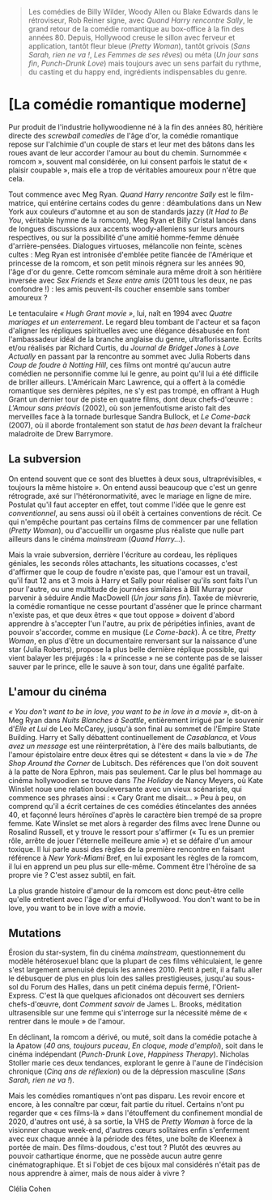 > Les comédies de Billy Wilder, Woody Allen ou Blake Edwards dans le rétroviseur, Rob Reiner signe, avec _Quand Harry rencontre Sally_, le grand retour de la comédie romantique au box-office à la fin des années 80. Depuis, Hollywood creuse le sillon avec ferveur et application, tantôt fleur bleue (_Pretty Woman_), tantôt grivois (_Sans Sarah, rien ne va !_, _Les Femmes de ses rêves_) ou méta (_Un jour sans fin_, _Punch-Drunk Love_) mais toujours avec un sens parfait du rythme, du casting et du happy end, ingrédients indispensables du genre.

# [La comédie romantique moderne]

Pur produit de l'industrie hollywoodienne né à la fin des années 80, héritière directe des _screwball comedies_ de l'âge d'or, la comédie romantique repose sur l'alchimie d'un couple de stars et leur met des bâtons dans les roues avant de leur accorder l'amour au bout du chemin. Surnommée « romcom », souvent mal considérée, on lui consent parfois le statut de « plaisir coupable », mais elle a trop de véritables amoureux pour n'être que cela.

Tout commence avec Meg Ryan. _Quand Harry rencontre Sally_ est le film-matrice, qui entérine certains codes du genre : déambulations dans un New York aux couleurs d'automne et au son de standards jazzy (_It Had to Be You_, véritable hymne de la romcom), Meg Ryan et Billy Cristal lancés dans de longues discussions aux accents woody-alleniens sur leurs amours respectives, ou sur la possibilité d'une amitié homme-femme dénuée d'arrière-pensées. Dialogues virtuoses, mélancolie non feinte, scènes cultes : Meg Ryan est intronisée d'emblée petite fiancée de l'Amérique et princesse de la romcom, et son petit minois régnera sur les années 90, l'âge d'or du genre. Cette romcom séminale aura même droit à son héritière inversée avec _Sex Friends_ et _Sexe entre amis_ (2011 tous les deux, ne pas confondre !) : les amis peuvent-ils coucher ensemble sans tomber amoureux ?

Le tentaculaire _« Hugh Grant movie »_, lui, naît en 1994 avec _Quatre mariages et un enterrement_. Le regard bleu tombant de l'acteur et sa façon d'aligner les répliques spirituelles avec une élégance désabusée en font l'ambassadeur idéal de la branche anglaise du genre, ultraflorissante. Écrits et/ou réalisés par Richard Curtis, du _Journal de Bridget Jones_ à _Love Actually_ en passant par la rencontre au sommet avec Julia Roberts dans _Coup de foudre à Notting Hill_, ces films ont montré qu'aucun autre comédien ne personnifie comme lui le genre, au point qu'il lui a été difficile de briller ailleurs. L'Américain Marc Lawrence, qui a offert à la comédie romantique ses dernières pépites, ne s'y est pas trompé, en offrant à Hugh Grant un dernier tour de piste en quatre films, dont deux chefs-d'œuvre : _L'Amour sans préavis_ (2002), où son jemenfoutisme aristo fait des merveilles face à la tornade burlesque Sandra Bullock, et _Le Come-back_ (2007), où il aborde frontalement son statut de _has been_ devant la fraîcheur maladroite de Drew Barrymore.

## La subversion

On entend souvent que ce sont des bluettes à deux sous, ultraprévisibles, « toujours la même histoire ». On entend aussi beaucoup que c'est un genre rétrograde, axé sur l'hétéronormativité, avec le mariage en ligne de mire. Postulat qu'il faut accepter en effet, tout comme l'idée que le genre est _conventionnel_, au sens aussi où il obéit à certaines conventions de récit. Ce qui n'empêche pourtant pas certains films de commencer par une fellation (_Pretty Woman_), ou d'accueillir un orgasme plus réaliste que nulle part ailleurs dans le cinéma _mainstream_ (_Quand Harry..._).

Mais la vraie subversion, derrière l'écriture au cordeau, les répliques géniales, les seconds rôles attachants, les situations cocasses, c'est d'affirmer que le coup de foudre n'existe pas, que l'amour est un travail, qu'il faut 12 ans et 3 mois à Harry et Sally pour réaliser qu'ils sont faits l'un pour l'autre, ou une multitude de journées similaires à Bill Murray pour parvenir à séduire Andie MacDowell (_Un jour sans fin_). Taxée de mièvrerie, la comédie romantique ne cesse pourtant d'asséner que le prince charmant n'existe pas, et que deux êtres « que tout oppose » doivent d'abord apprendre à s'accepter l'un l'autre, au prix de péripéties infinies, avant de pouvoir s'accorder, comme en musique (_Le Come-back_). À ce titre, _Pretty Woman_, en plus d'être un documentaire renversant sur la naissance d'une star (Julia Roberts), propose la plus belle dernière réplique possible, qui vient balayer les préjugés : la « princesse » ne se contente pas de se laisser sauver par le prince, elle le sauve à son tour, dans une égalité parfaite.

## L'amour du cinéma

_« You don't want to be in love, you want to be in love in a movie »_, dit-on à Meg Ryan dans _Nuits Blanches à Seattle_, entièrement irrigué par le souvenir d'_Elle et Lui_ de Leo McCarey, jusqu'à son final au sommet de l'Empire State Building. Harry et Sally débattent continuellement de _Casablanca_, et _Vous avez un message_ est une réinterprétation, à l'ère des mails balbutiants, de l'amour épistolaire entre deux êtres qui se détestent « dans la vie » de _The Shop Around the Corner_ de Lubitsch. Des références que l'on doit souvent à la patte de Nora Ephron, mais pas seulement. Car le plus bel hommage au cinéma hollywoodien se trouve dans _The Holiday_ de Nancy Meyers, où Kate Winslet noue une relation bouleversante avec un vieux scénariste, qui commence ses phrases ainsi : « Cary Grant me disait... » Peu à peu, on comprend qu'il a écrit certaines de ces comédies étincelantes des années 40, et façonné leurs héroïnes d'après le caractère bien trempé de sa propre femme. Kate Winslet se met alors à regarder des films avec Irene Dunne ou Rosalind Russell, et y trouve le ressort pour s'affirmer (« Tu es un premier rôle, arrête de jouer l'éternelle meilleure amie ») et se défaire d'un amour toxique. Il lui parle aussi des règles de la première rencontre en faisant référence à _New York-Miami_ Bref, en lui exposant les règles de la romcom, il lui en apprend un peu plus sur elle-même. Comment être l'héroïne de sa propre vie ? C'est assez subtil, en fait.

La plus grande histoire d'amour de la romcom est donc peut-être celle qu'elle entretient avec l'âge d'or enfui d'Hollywood. You don't want to be in love, you want to be in love _with_ a movie.

## Mutations

Érosion du star-system, fin du cinéma _mainstream_, questionnement du modèle hétérosexuel blanc que la plupart de ces films véhiculaient, le genre s'est largement amenuisé depuis les années 2010. Petit à petit, il a fallu aller le débusquer de plus en plus loin des salles prestigieuses, jusqu'au sous-sol du Forum des Halles, dans un petit cinéma depuis fermé, l'Orient-Express. C'est là que quelques aficionados ont découvert ses derniers chefs-d'œuvre, dont _Comment savoir_ de James L. Brooks, méditation ultrasensible sur une femme qui s'interroge sur la nécessité même de « rentrer dans le moule » de l'amour.

En déclinant, la romcom a dérivé, ou muté, soit dans la comédie potache à la Apatow (_40 ans, toujours puceau_, _En cloque, mode d'emploi_), soit dans le cinéma indépendant (_Punch-Drunk Love_, _Happiness Therapy_). Nicholas Stoller marie ces deux tendances, explorant le genre à l'aune de l'indécision chronique (_Cinq ans de réflexion_) ou de la dépression masculine (_Sans Sarah, rien ne va !_).

Mais les comédies romantiques n'ont pas disparu. Les revoir encore et encore, à les connaître par cœur, fait partie du rituel. Certains n'ont pu regarder que « ces films-là » dans l'étouffement du confinement mondial de 2020, d'autres ont usé, à sa sortie, la VHS de _Pretty Woman_ à force de la visionner chaque week-end, d'autres cœurs solitaires enfin s'enferment avec eux chaque année à la période des fêtes, une boîte de Kleenex à portée de main. Des films-doudous, c'est tout ? Plutôt des œuvres au pouvoir cathartique énorme, que ne possède aucun autre genre cinématographique. Et si l'objet de ces bijoux mal considérés n'était pas de nous apprendre à aimer, mais de nous aider à vivre ?

<div class="author">Clélia Cohen</div>
